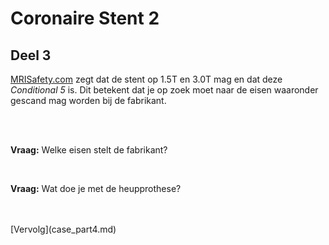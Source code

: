# Coronaire Stent 2

## Deel 3

[MRISafety.com](http://www.mrisafety.com) zegt dat de stent op 1.5T en 3.0T mag en dat
deze *Conditional 5* is. Dit betekent dat je op zoek moet naar de eisen
waaronder gescand mag worden bij de fabrikant.

<br>
<br>

**Vraag:** Welke eisen stelt de fabrikant?

<br>

**Vraag:** Wat doe je met de heupprothese?

<br>
<br>
[Vervolg](case_part4.md)
